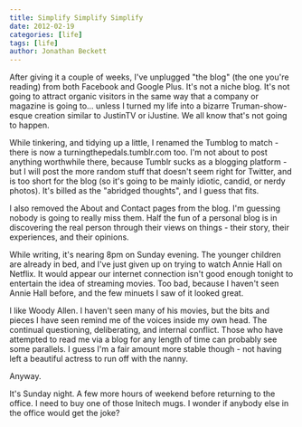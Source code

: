 ```yaml
---
title: Simplify Simplify Simplify
date: 2012-02-19
categories: [life]
tags: [life]
author: Jonathan Beckett
---
```


After giving it a couple of weeks, I've unplugged "the blog" (the one you're reading) from both Facebook and Google Plus. It's not a niche blog. It's not going to attract organic visitors in the same way that a company or magazine is going to... unless I turned my life into a bizarre Truman-show-esque creation similar to JustinTV or iJustine. We all know that's not going to happen.

While tinkering, and tidying up a little, I renamed the Tumblog to match - there is now a turningthepedals.tumblr.com too. I'm not about to post anything worthwhile there, because Tumblr sucks as a blogging platform - but I will post the more random stuff that doesn't seem right for Twitter, and is too short for the blog (so it's going to be mainly idiotic, candid, or nerdy photos). It's billed as the "abridged thoughts", and I guess that fits.

I also removed the About and Contact pages from the blog. I'm guessing nobody is going to really miss them. Half the fun of a personal blog is in discovering the real person through their views on things - their story, their experiences, and their opinions.

While writing, it's nearing 8pm on Sunday evening. The younger children are already in bed, and I've just given up on trying to watch Annie Hall on Netflix. It would appear our internet connection isn't good enough tonight to entertain the idea of streaming movies. Too bad, because I haven't seen Annie Hall before, and the few minuets I saw of it looked great.

I like Woody Allen. I haven't seen many of his movies, but the bits and pieces I have seen remind me of the voices inside my own head. The continual questioning, deliberating, and internal conflict. Those who have attempted to read me via a blog for any length of time can probably see some parallels. I guess I'm a fair amount more stable though - not having left a beautiful actress to run off with the nanny.

Anyway.

It's Sunday night. A few more hours of weekend before returning to the office. I need to buy one of those Initech mugs. I wonder if anybody else in the office would get the joke?
